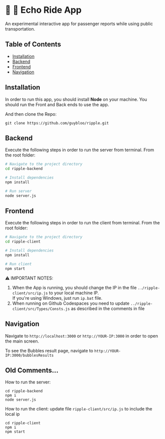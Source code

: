 # 🚌 🫧 Echo Ride App

An experimental interactive app for passenger reports while using public transportation.

## Table of Contents

- [Installation](#Installation)
- [Backend](#Backend)
- [Frontend](#Frontend)
- [Navigation](#Navigation)

## Installation

In order to run this app, you should install **Node** on your machine.
You should run the Front and Back ends to use the app.

And then clone the Repo:
```
git clone https://github.com/guybloo/ripple.git
```

## Backend

Execute the following steps in order to run the server from terminal. 
From the root folder:

```bash
# Navigate to the project directory
cd ripple-backend

# Install dependencies
npm install

# Run server 
node server.js
```

## Frontend

Execute the following steps in order to run the client from terminal.
From the root folder:
```bash
# Navigate to the project directory
cd ripple-client

# Install dependencies
npm install

# Run client 
npm start
```
⚠️ IMPORTANT NOTES: 
1. When the App is running, you should change the IP in the file ```../ripple-client/src/ip.js``` to your local machine IP.  
   If you're using Windows, just run ```ip.bat``` file.
2. When running on Github Codespaces you need to update ```../ripple-client/src/Types/Consts.js``` as described in the comments in file

## Navigation
Navigate to ```http://localhost:3000``` or ```http://YOUR-IP:3000``` in order to open the main screen.

To see the Bubbles result page, navigate to ```http://YOUR-IP:3000/bubblesResults```


## Old Comments...

How to run the server:
```
cd ripple-backend
npm i
node server.js
```

How to run the client:
update file `ripple-client/src/ip.js` to include the local ip
```
cd ripple-client
npm i
npm start
```
